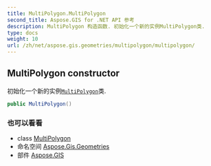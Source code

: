 ```yaml
---
title: MultiPolygon.MultiPolygon
second_title: Aspose.GIS for .NET API 参考
description: MultiPolygon 构造函数. 初始化一个新的实例MultiPolygon类.
type: docs
weight: 10
url: /zh/net/aspose.gis.geometries/multipolygon/multipolygon/
---
```

## MultiPolygon constructor

初始化一个新的实例[`MultiPolygon`](../)类.

```csharp
public MultiPolygon()
```

### 也可以看看

* class [MultiPolygon](../)
* 命名空间 [Aspose.Gis.Geometries](../../multipolygon/)
* 部件 [Aspose.GIS](../../../)


